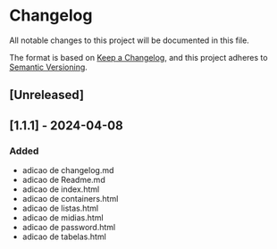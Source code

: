 # Changelog

All notable changes to this project will be documented in this file.

The format is based on [Keep a Changelog](https://keepachangelog.com/en/1.1.0/),
and this project adheres to [Semantic Versioning](https://semver.org/spec/v2.0.0.html).

## [Unreleased]

## [1.1.1] - 2024-04-08

### Added
- adicao de changelog.md
- adicao de Readme.md
- adicao de index.html
- adicao de containers.html
- adicao de listas.html
- adicao de midias.html
- adicao de password.html
- adicao de tabelas.html


